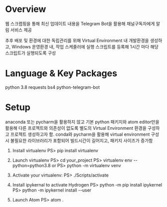 # Overview
웹 스크랩핑을 통해 최신 업데이트 내용을 Telegram Bot을 활용해 채널구독자에게 알림 서비스 제공

추후 배포 및 환경에 대한 독립관리를 위해 Virtual Environment 내 개발환경을 생성하고,
Windows 운영환경 내, 작업 스케줄러에 실행 스크립트를 등록해 1시간 마다 해당 스크립트가 실행되도록 구성

# Language & Key Packages
python 3.8
	requests
	bs4
	python-telegram-bot

# Setup
anaconda 또는 pycharm을 활용하지 않고 기본 python 패키지와 atom editor만을 활용해 
다른 프로젝트와 의존성이 없도록 별도의 Virtual Environment 환경을 구성하고 프로젝트 생성하고자 함.
conda와 pycharm을 활용해 virtual environment 구성 시 불필요한 라이브러리가 포함되어
빌드시간이 길어지고, 패키지 사이즈가 증가함


 1. Install virtualenv
	PS> pip install virtualenv

 2. Launch virtualenv
	PS> cd your_project
 	PS> virtualenv env --python=python3.8
		or 
 	PS> python -m virtualenv venv 

 3. Activate your virtualenv:
 	PS> ./Scripts/activate

 4. Install ipykernal to activate Hydrogen
	PS> python -m pip install ipykernel
	PS> python -m ipykernel install --user

 5. Launch Atom
	PS> atom .

